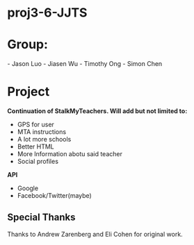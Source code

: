 proj3-6-JJTS
============
<h1>Group:</h1>
- Jason Luo
- Jiasen Wu
- Timothy Ong
- Simon Chen


<h1>Project</h1>

<b>Continuation of StalkMyTeachers. Will add but not limited to:</b>
- GPS for user
- MTA instructions
- A lot more schools
- Better HTML
- More Information abotu said teacher
- Social profiles

<b>API</b>
- Google
- Facebook/Twitter(maybe)


<h2>Special Thanks</h2>

Thanks to Andrew Zarenberg and Eli Cohen for original work. 
